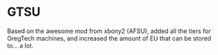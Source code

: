 GTSU
====

Based on the awesome mod from xbony2 (AFSU), added all the tiers for GregTech machines, and increased the
amount of EU that can be stored to... a lot. 

